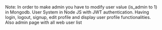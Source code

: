 Note: In order to make admin you have to modify user value (is_admin to 1) in Mongodb. User System in Node JS with JWT authentication. Having login, logout, signup, edit profile and display user profile functionalities. Also admin page with all web user list
